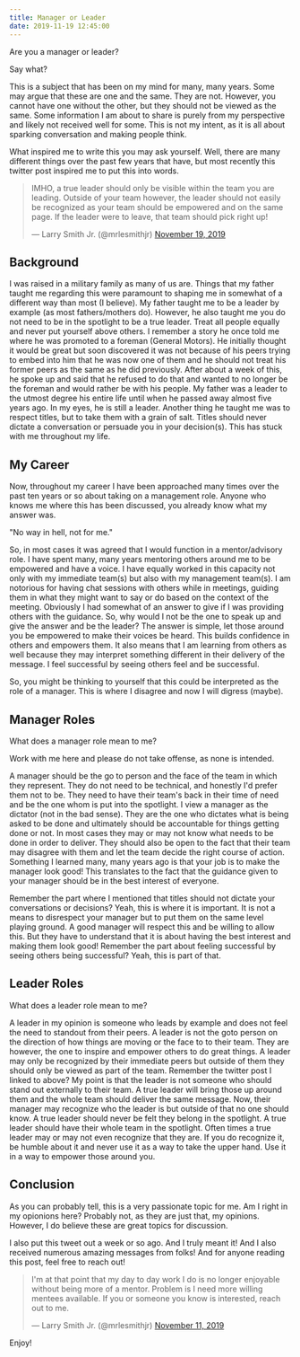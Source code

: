 ```yaml
---
title: Manager or Leader
date: 2019-11-19 12:45:00
---
```


Are you a manager or leader?

Say what?

This is a subject that has been on my mind for many, many years. Some may argue
that these are one and the same. They are not. However, you cannot have one
without the other, but they should not be viewed as the same. Some information
I am about to share is purely from my perspective and likely not received well
for some. This is not my intent, as it is all about sparking conversation and
making people think.

What inspired me to write this you may ask yourself. Well, there are many
different things over the past few years that have, but most recently this
twitter post inspired me to put this into words.

<blockquote class="twitter-tweet" data-partner="tweetdeck"><p lang="en" dir="ltr">IMHO, a true leader should only be visible within the team you are leading. Outside of your team however, the leader should not easily be recognized as your team should be empowered and on the same page. If the leader were to leave, that team should pick right up!</p>&mdash; Larry Smith Jr. (@mrlesmithjr) <a href="https://twitter.com/mrlesmithjr/status/1196822184783732736?ref_src=twsrc%5Etfw">November 19, 2019</a></blockquote>
<script async src="https://platform.twitter.com/widgets.js" charset="utf-8"></script>

## Background

I was raised in a military family as many of us are. Things that my father taught
me regarding this were paramount to shaping me in somewhat of a different way
than most (I believe). My father taught me to be a leader by example
(as most fathers/mothers do). However, he also taught me you do not need
to be in the spotlight to be a true leader. Treat all people equally and never
put yourself above others. I remember a story he once told me where he was
promoted to a foreman (General Motors). He initially thought it would be great
but soon discovered it was not because of his peers trying to embed into him that
he was now one of them and he should not treat his former peers as the same as
he did previously. After about a week of this, he spoke up and said that
he refused to do that and wanted to no longer be the foreman and would rather
be with his people. My father was a leader to the utmost degree his entire life
until when he passed away almost five years ago. In my eyes, he is still a
leader. Another thing he taught me was to respect titles, but to take them with
a grain of salt. Titles should never dictate a conversation or persuade you in
your decision(s). This has stuck with me throughout my life.

## My Career

Now, throughout my career I have been approached many times over the past ten
years or so about taking on a management role. Anyone who knows me where this
has been discussed, you already know what my answer was.

"No way in hell, not for me."

So, in most cases it was agreed that I would function in a mentor/advisory role.
I have spent many, many years mentoring others around me to be empowered and have
a voice. I have equally worked in this capacity not only with my immediate
team(s) but also with my management team(s). I am notorious for having chat sessions with others while in meetings, guiding them in what they might want to say or do
based on the context of the meeting. Obviously I had somewhat of an answer to
give if I was providing others with the guidance. So, why would I not be the one to speak up and give the answer and be the leader? The answer is simple, let those
around you be empowered to make their voices be heard. This builds confidence
in others and empowers them. It also means that I am learning from others as well because they may interpret something different in their delivery of the message.
I feel successful by seeing others feel and be successful.

So, you might be thinking to yourself that this could be interpreted as the role
of a manager. This is where I disagree and now I will digress (maybe).

## Manager Roles

What does a manager role mean to me?

Work with me here and please do not take offense, as none is intended.

A manager should be the go to person and the face of the team in which they
represent. They do not need to be technical, and honestly I'd prefer them not to
be. They need to have their team's back in their time of need and be the one whom
is put into the spotlight. I view a manager as the dictator (not in the bad
sense). They are the one who dictates what is being asked to be done and ultimately
should be accountable for things getting done or not. In most cases they may or
may not know what needs to be done in order to deliver. They should also be
open to the fact that their team may disagree with them and let the team decide
the right course of action. Something I learned many, many years ago is that
your job is to make the manager look good! This translates to the fact that
the guidance given to your manager should be in the best interest of everyone.

Remember the part where I mentioned that titles should not dictate your
conversations or decisions? Yeah, this is where it is important. It is not a
means to disrespect your manager but to put them on the same level playing
ground. A good manager will respect this and be willing to allow this. But they
have to understand that it is about having the best interest and making them
look good! Remember the part about feeling successful by seeing others being
successful? Yeah, this is part of that.

## Leader Roles

What does a leader role mean to me?

A leader in my opinion is someone who leads by example and does not feel the need
to standout from their peers. A leader is not the goto person on the direction
of how things are moving or the face to to their team. They are however, the one
to inspire and empower others to do great things. A leader may only be recognized
by their immediate peers but outside of them they should only be viewed as part
of the team. Remember the twitter post I linked to above? My point is that the
leader is not someone who should stand out externally to their team. A true
leader will bring those up around them and the whole team should deliver the same
message. Now, their manager may recognize who the leader is but outside of that
no one should know. A true leader should never be felt they belong in the spotlight.
A true leader should have their whole team in the spotlight. Often times a true
leader may or may not even recognize that they are. If you do recognize it, be
humble about it and never use it as a way to take the upper hand. Use it in a
way to empower those around you.

## Conclusion

As you can probably tell, this is a very passionate topic for me. Am I right in
my opionions here? Probably not, as they are just that, my opinions. However, I
do believe these are great topics for discussion.

I also put this tweet out a week or so ago. And I truly meant it! And I also
received numerous amazing messages from folks! And for anyone reading this post,
feel free to reach out!

<blockquote class="twitter-tweet" data-partner="tweetdeck"><p lang="en" dir="ltr">I&#39;m at that point that my day to day work I do is no longer enjoyable without being more of a mentor. Problem is I need more willing mentees available. If you or someone you know is interested, reach out to me.</p>&mdash; Larry Smith Jr. (@mrlesmithjr) <a href="https://twitter.com/mrlesmithjr/status/1194025732017704967?ref_src=twsrc%5Etfw">November 11, 2019</a></blockquote>
<script async src="https://platform.twitter.com/widgets.js" charset="utf-8"></script>

Enjoy!
